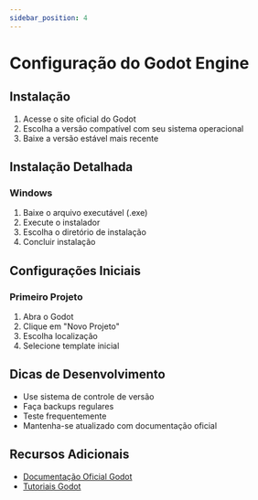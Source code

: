 ```yaml
---
sidebar_position: 4
---
```


# Configuração do Godot Engine

## Instalação

1. Acesse o site oficial do Godot
2. Escolha a versão compatível com seu sistema operacional
3. Baixe a versão estável mais recente

## Instalação Detalhada

### Windows
1. Baixe o arquivo executável (.exe)
2. Execute o instalador
3. Escolha o diretório de instalação
4. Concluir instalação

## Configurações Iniciais

### Primeiro Projeto
1. Abra o Godot
2. Clique em "Novo Projeto"
3. Escolha localização
4. Selecione template inicial

## Dicas de Desenvolvimento

- Use sistema de controle de versão
- Faça backups regulares
- Teste frequentemente
- Mantenha-se atualizado com documentação oficial

## Recursos Adicionais
- [Documentação Oficial Godot](https://docs.godotengine.org/)
- [Tutoriais Godot](https://docs.godotengine.org/pt_BR/latest/tutorials/index.html)
